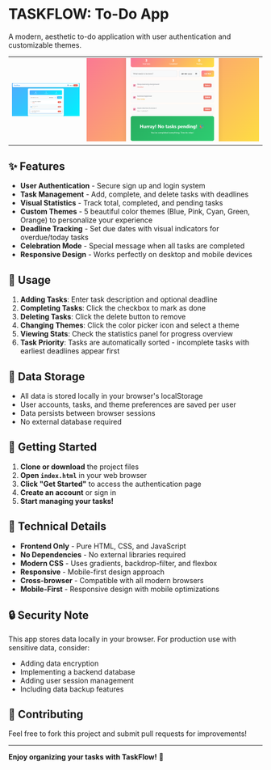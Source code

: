 # TASKFLOW: To-Do App

A modern, aesthetic to-do application with user authentication and customizable themes.

<table>
  <tr>
    <td><img src="app 1.png" alt="Work Experience" width="400px"></td>
    <td><img src="app 2.png" alt="Summary Generation" width="100%"></td>
  </tr>
</table>

## ✨ Features

- **User Authentication** - Secure sign up and login system
- **Task Management** - Add, complete, and delete tasks with deadlines
- **Visual Statistics** - Track total, completed, and pending tasks
- **Custom Themes** - 5 beautiful color themes (Blue, Pink, Cyan, Green, Orange) to personalize your experience
- **Deadline Tracking** - Set due dates with visual indicators for overdue/today tasks
- **Celebration Mode** - Special message when all tasks are completed
- **Responsive Design** - Works perfectly on desktop and mobile devices

## 🎯 Usage

1. **Adding Tasks**: Enter task description and optional deadline
2. **Completing Tasks**: Click the checkbox to mark as done
3. **Deleting Tasks**: Click the delete button to remove
4. **Changing Themes**: Click the color picker icon and select a theme
5. **Viewing Stats**: Check the statistics panel for progress overview
6. **Task Priority**: Tasks are automatically sorted - incomplete tasks with earliest deadlines appear first

## 💾 Data Storage

- All data is stored locally in your browser's localStorage
- User accounts, tasks, and theme preferences are saved per user
- Data persists between browser sessions
- No external database required

## 🚀 Getting Started

1. **Clone or download** the project files
2. **Open `index.html`** in your web browser
3. **Click "Get Started"** to access the authentication page
4. **Create an account** or sign in
5. **Start managing your tasks!**

## 🔧 Technical Details

- **Frontend Only** - Pure HTML, CSS, and JavaScript
- **No Dependencies** - No external libraries required
- **Modern CSS** - Uses gradients, backdrop-filter, and flexbox
- **Responsive** - Mobile-first design approach
- **Cross-browser** - Compatible with all modern browsers
- **Mobile-First** - Responsive design with mobile optimizations

## 🔒 Security Note

This app stores data locally in your browser. For production use with sensitive data, consider:
- Adding data encryption
- Implementing a backend database
- Adding user session management
- Including data backup features

## 🤝 Contributing

Feel free to fork this project and submit pull requests for improvements!

---

**Enjoy organizing your tasks with TaskFlow!** 🎉
